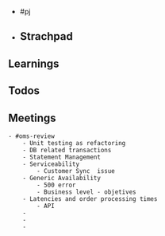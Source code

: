 - #pj
- ## Strachpad
## Learnings
## Todos
## Meetings
	- #oms-review
		- Unit testing as refactoring
		- DB related transactions
		- Statement Management
		- Serviceability
			- Customer Sync  issue
		- Generic Availability
			- 500 error
			- Business level - objetives
		- Latencies and order processing times
			- API
		-
		-
		-
